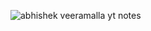![abhishek veeramalla yt notes](https://github.com/user-attachments/assets/eb1eecac-4b89-4d0b-8195-3c33adcefa44)
